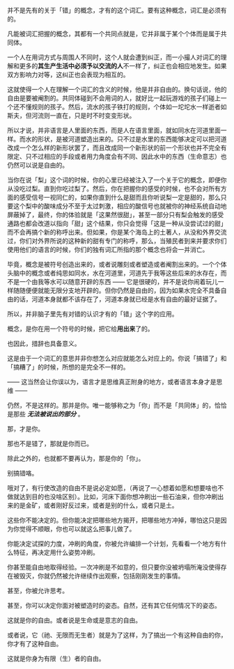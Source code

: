 并不是先有的关于「错」的概念，才有的这个词汇。要有这种概念，词汇是必须有的。

凡能被词汇把握的概念，其都有一个共同点就是，它并非属于某个个体而是属于共同体。

一个人在用词方式与周围人不同时，这个人就会遭到纠正，而一小撮人对词汇的理解和更多的**其生产生活中必须予以交流的人**不一样了，纠正也会相应地发生。如果双方影响力对等，这纠正也会表现为相互的。

这就使得一个人在理解一个词汇的含义的时候，他是并非自由的。换句话说，他的自由是要被阉割的。共同体碰到不会用词的人，就好比一起玩游戏的孩子们碰上一个还不懂规则的孩子。然后，流水的孩子铁打的规则，个体如一坨坨水一样逝者如斯夫，但河流则一直在，只是时不时变变形状。

所以才说，并非语言是人里面的东西，而是人在语言里面，就如同水在河道里面一样。而水的形状，是被河道塑造出来的。只不过是水里的东西能够决定可以把河道改成一个怎么样的新形状罢了，而且改成同一个新形状的前一个形状也并不完全有限定、只不过相应的手段或者用力角度会有不同、因此水中的东西（生命意志）也仍然可以说是自由的。

当你在说「梨」这个词的时候，你的心里已经被注入了一个关于它的概念，即便你从没吃过梨。直到你吃过梨了。然后，你在把握你的感受的时候，也不会对所有方面的感受信号一视同仁的，如果你直到什么是甜而且你听说梨一定是甜的，那么只要这个梨中的酸味成分不至于太过刺激，相应的酸信号也就被你的神经系统自动地屏蔽掉了，最终，你的体验就是「这果然很甜」，甚至一部分只有梨会触发的感受通路也都会改道以指向「甜」这个结果，你只会觉得「这是一种从没尝试过的甜」而不会再搞个新的称呼出来。但如果，你是某个海岛上的土著人，从没和外界交流过，你们对外界所说的这种新的甜有专门的称呼，那么，当殖民者到来并要求你们使用他们的语言的时候，你们的独有词汇所指的那个概念也将会一并消亡。

毕竟，概念是被符号创造出来的，或者说雕刻或者塑造或者阉割出来的。一个个体头脑中的概念或者纯思如同水，水在河道里，河道先于我等这些后来的水存在，而不是一个由我等水可以随意开辟的东西 —— 它是很硬的，并不是说你闹着玩儿一样随随便便就能无限分支地开辟的。但你仍然是自由的，因为如果水完全不具备自由的话，河道本身就都不该存在了，河道本身就已经是水有自由的最好证据了。

所以，并非脑子里先有对错的认识才有的「错」这个字的应用。

概念，是你在用一个符号的时候，把它给**用出来**了的。

也因此，措辞也具备意义。

这是由于一个词汇的意思并非你想怎么对应就能怎么对应上的。你说「搞错了」和「搞糟了」的时候，所想的是完全不一样的。

—— 这当然会让你误以为，语言才是思维真正附身的地方，或者语言本身才是思维 ——

仍然，不是这样的。那并是你。唯一能够称之为「你」而不是「共同体」的，恰恰是那些 ***无法被说出的部分*** 。

那，才是你。

那也不是错了，那就是你而已。

除此之外的，也就都不要再认为，那是你的「你」。

别搞错咯。

哦对了，有行使改造的自由不是说必定如愿，（再说了一心想着如愿和想要啥也不做就达到目的也没啥区别）。比如，河床下面你想冲刷出一些石油来，但你冲刷出来的是金矿，或者刚好反过来，或者是别的什么，或者只是土。

这些你不能决定的。但你能决定把哪些地方揭开，把哪些地方冲掉，哪怕这只是因为你觉得不顺眼，你也可以就这么把事儿做了。

你能决定试探的力度，冲刷的角度，你被允许编排一个计划，先看看一个地方有什么特征，再决定用什么姿势冲刷。

你甚至能自由地取得经验。一次冲刷是不如意的，但只要你没被坍塌所淹没使得存在被毁灭，你就仍然被允许继续作出观察，包括刚刚发生的事情。

甚至，你被允许思考。

甚至，你可以决定你面对被塑造时的姿态。自然，还有其它任何情况下的姿态。

这就是你的自由。或者说是生命或是意志的自由。

或者说，它（祂、无限而无生者）就是为了这样，为了搞出一个有这种自由的你，你才有了这种自由。

这就是你身为有限（生）者的自由。




